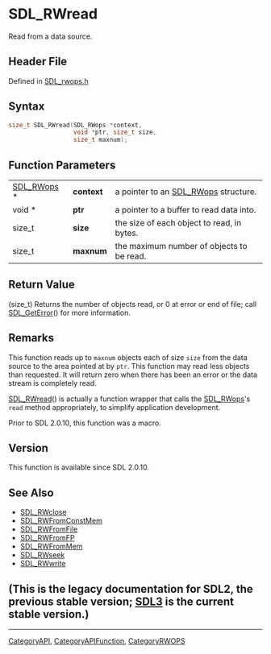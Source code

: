 # SDL_RWread

Read from a data source.

## Header File

Defined in [SDL_rwops.h](https://github.com/libsdl-org/SDL/blob/SDL2/include/SDL_rwops.h)

## Syntax

```c
size_t SDL_RWread(SDL_RWops *context,
                  void *ptr, size_t size,
                  size_t maxnum);
```

## Function Parameters

|                          |             |                                                   |
| ------------------------ | ----------- | ------------------------------------------------- |
| [SDL_RWops](SDL_RWops) * | **context** | a pointer to an [SDL_RWops](SDL_RWops) structure. |
| void *                   | **ptr**     | a pointer to a buffer to read data into.          |
| size_t                   | **size**    | the size of each object to read, in bytes.        |
| size_t                   | **maxnum**  | the maximum number of objects to be read.         |

## Return Value

(size_t) Returns the number of objects read, or 0 at error or end of file;
call [SDL_GetError](SDL_GetError)() for more information.

## Remarks

This function reads up to `maxnum` objects each of size `size` from the
data source to the area pointed at by `ptr`. This function may read less
objects than requested. It will return zero when there has been an error or
the data stream is completely read.

[SDL_RWread](SDL_RWread)() is actually a function wrapper that calls the
[SDL_RWops](SDL_RWops)'s `read` method appropriately, to simplify
application development.

Prior to SDL 2.0.10, this function was a macro.

## Version

This function is available since SDL 2.0.10.

## See Also

- [SDL_RWclose](SDL_RWclose)
- [SDL_RWFromConstMem](SDL_RWFromConstMem)
- [SDL_RWFromFile](SDL_RWFromFile)
- [SDL_RWFromFP](SDL_RWFromFP)
- [SDL_RWFromMem](SDL_RWFromMem)
- [SDL_RWseek](SDL_RWseek)
- [SDL_RWwrite](SDL_RWwrite)


## (This is the legacy documentation for SDL2, the previous stable version; [SDL3](https://wiki.libsdl.org/SDL3/) is the current stable version.)



----
[CategoryAPI](CategoryAPI), [CategoryAPIFunction](CategoryAPIFunction), [CategoryRWOPS](CategoryRWOPS)


